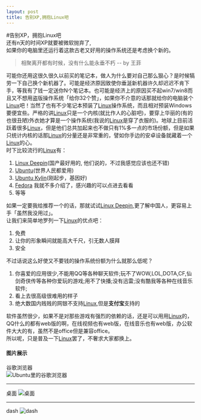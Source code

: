 ```yaml
---
layout: post
title: 告别XP,拥抱Linux吧
---
```


#告别XP，拥抱Linux吧  
还有n天的时间XP就要被微软抛弃了,  
如果你的电脑里还运行着这款古老又好用的操作系统还是考虑换个新的。

> 相聚离开都有时候，没有什么能永垂不朽  -- by 王菲  

可能你还用这很久很久以前买的笔记本，做人为什么要对自己那么狠心？是时候犒劳一下自己换个新机器了。可能是经济原因致使你垂涎新机器许久却迟迟不肯下手，等我有了钱一定送你N个笔记本。也可能是经济上的原因买不起win7/win8而且又不想用盗版操作系统「给你32个赞」，如果你不介意的话那就给你的电脑装个[Linux][]吧！当然了也有不少笔记本预装了[Linux][]操作系统，而且相对预装Windows要便宜些。严格的讲[Linux][]只是一个内核(就比作人的心脏吧)，要穿上华丽的(有的也很丑陋)外衣她才算是一个操作系统(我说的[Linux][]是穿了衣服的)。地球上目前活跃着很多[Linux][]，但是他们总共加起来也不做只有1%多一点的市场份额，但是如果只统计内核的话那[Linux][]的分量还是非常重的，譬如你手边的安卓设备就藏着一个[Linux][]的心。  
时下比较流行的[Linux][]有：  
1. [Linux Deepin][](国产最好用的, 他们说的，不过我感觉应该也还不错)
2. [Ubuntu][](世界人民都爱用)
3. [Ubuntu Kylin][](刚起步，基因好)
4. [Fedora][] 我就不多介绍了，感兴趣的可以点进去看看
5. 等等

如果一定要我给推荐一个的话，那就试试[Linux Deepin][],更了解中国人，更容易上手「虽然我没用过」。  
让我们来简单地罗列一下[Linux][]的优点吧：
1. 免费  
2. 让你的形象瞬间就能高大千尺，引无数人膜拜  
3. 安全

不过话说这么好使又不要钱的操作系统份额为什么就那么低呢？
1. 你喜爱的应用很少,不能用QQ等各种聊天软件;玩不了WOW,LOL,DOTA,CF,仙剑奇侠传等各种你爱玩的游戏;用不了快播;没有迅雷;没有酷我等各种在线音乐软件;
2. 看上去很高级很难用的样子
3. 绝大数国内贱贱的网银不支持[Linux][],但是**支付宝**支持的

软件虽然很少，如果不是对那些游戏有强烈的依赖的话，还是可以用用[Linux][]的，  
QQ什么的都有web版的啊，在线视频也有web版，在线音乐也有web版，办公软件大大的有，虽然不是office但是兼容office。  
所以呢，只是普及一下[Linux][]罢了，不奢求大家都换上。

#### 图片展示
谷歌浏览器  
![Ubuntu里的谷歌浏览器](https://dl.dropboxusercontent.com/u/85874503/chrome.png)
***
桌面
![桌面](https://dl.dropboxusercontent.com/u/85874503/desktop.png)
***
dash
![dash](https://dl.dropboxusercontent.com/u/85874503/dash.png)

[Linux]: http://baike.baidu.com/link?url=WO23Io2RWwkZnYG7tGqc1UGMIO4lp5QR-BuDtB-45zsdiajZAvkOLjxdggLV6KCS
[Linux Deepin]: http://www.linuxdeepin.com/index.cn.html
[Ubuntu]: http://www.ubuntu.org.cn/
[Ubuntu Kylin]: http://www.ubuntukylin.com/
[Fedora]: http://fedoraproject.org/

